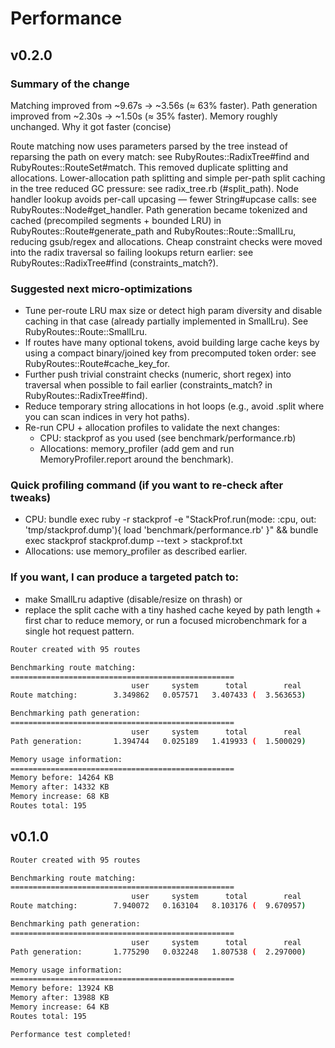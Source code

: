 # Performance

## v0.2.0

### Summary of the change

Matching improved from ~9.67s → ~3.56s (≈ 63% faster).
Path generation improved from ~2.30s → ~1.50s (≈ 35% faster).
Memory roughly unchanged.
Why it got faster (concise)

Route matching now uses parameters parsed by the tree instead of reparsing the path on every match: see RubyRoutes::RadixTree#find and RubyRoutes::RouteSet#match. This removed duplicate splitting and allocations.
Lower-allocation path splitting and simple per-path split caching in the tree reduced GC pressure: see radix_tree.rb (#split_path).
Node handler lookup avoids per-call upcasing — fewer String#upcase calls: see RubyRoutes::Node#get_handler.
Path generation became tokenized and cached (precompiled segments + bounded LRU) in RubyRoutes::Route#generate_path and RubyRoutes::Route::SmallLru, reducing gsub/regex and allocations.
Cheap constraint checks were moved into the radix traversal so failing lookups return earlier: see RubyRoutes::RadixTree#find (constraints_match?).

### Suggested next micro‑optimizations

- Tune per-route LRU max size or detect high param diversity and disable caching in that case (already partially implemented in SmallLru). See RubyRoutes::Route::SmallLru.
- If routes have many optional tokens, avoid building large cache keys by using a compact binary/joined key from precomputed token order: see RubyRoutes::Route#cache_key_for.
- Further push trivial constraint checks (numeric, short regex) into traversal when possible to fail earlier (constraints_match? in RubyRoutes::RadixTree#find).
- Reduce temporary string allocations in hot loops (e.g., avoid .split where you can scan indices in very hot paths).
- Re-run CPU + allocation profiles to validate the next changes:
  - CPU: stackprof as you used (see benchmark/performance.rb)
  - Allocations: memory_profiler (add gem and run MemoryProfiler.report around the benchmark).

### Quick profiling command (if you want to re-check after tweaks)

- CPU: bundle exec ruby -r stackprof -e "StackProf.run(mode: :cpu, out: 'tmp/stackprof.dump'){ load 'benchmark/performance.rb' }" && bundle exec stackprof stackprof.dump --text > stackprof.txt
- Allocations: use memory_profiler as described earlier.


### If you want, I can produce a targeted patch to:

- make SmallLru adaptive (disable/resize on thrash) or
- replace the split cache with a tiny hashed cache keyed by path length + first char to reduce memory, or run a focused microbenchmark for a single hot request pattern.


```bash
Router created with 95 routes

Benchmarking route matching:
==================================================
                           user     system      total        real
Route matching:        3.349862   0.057571   3.407433 (  3.563653)

Benchmarking path generation:
==================================================
                           user     system      total        real
Path generation:       1.394744   0.025189   1.419933 (  1.500029)

Memory usage information:
==================================================
Memory before: 14264 KB
Memory after: 14332 KB
Memory increase: 68 KB
Routes total: 195
```

## v0.1.0

```bash
Router created with 95 routes

Benchmarking route matching:
==================================================
                           user     system      total        real
Route matching:        7.940072   0.163104   8.103176 (  9.670957)

Benchmarking path generation:
==================================================
                           user     system      total        real
Path generation:       1.775290   0.032248   1.807538 (  2.297000)

Memory usage information:
==================================================
Memory before: 13924 KB
Memory after: 13988 KB
Memory increase: 64 KB
Routes total: 195

Performance test completed!
```
